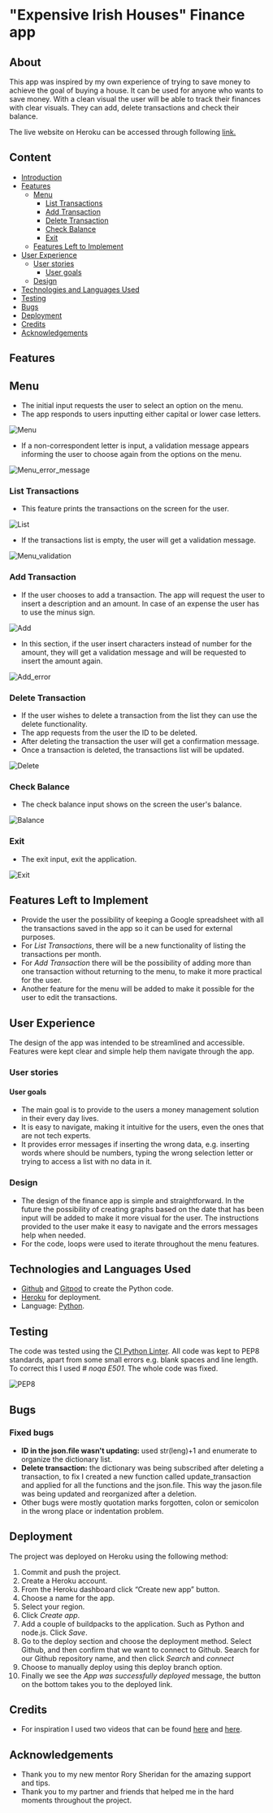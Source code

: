 # "Expensive Irish Houses" Finance app

## About
This app was inspired by my own experience of trying to save money to achieve the goal of buying a house. It can be used for anyone who wants to save money.
With a clean visual the user will be able to track their finances with clear visuals. They can add, delete transactions and check their balance.

The live website on Heroku can be accessed through following [link.](https://expensive-irish-houses.herokuapp.com/)

## Content
* [Introduction](#expensive-irish-houses-finances-app)
* [Features](#features)
    * [Menu](#menu)
        * [List Transactions](#list-transactions)
        * [Add Transaction](#add-transaction)
        * [Delete Transaction](#delete-transaction)
        * [Check Balance](#check-balance)
        * [Exit](#exit)
    * [Features Left to Implement](#features-left-to-implement)
* [User Experience](#user-experience)
    * [User stories](#user-stories)
        * [User goals](#user-goals)
    * [Design](#design)
* [Technologies and Languages Used](#technologies-and-languages-used)   
* [Testing](#testing)
* [Bugs](#bugs)    
* [Deployment](#deployment)
* [Credits](#credits)
* [Acknowledgements](#acknowledgements)

## Features
## Menu
* The initial input requests the user to select an option on the menu.
* The app responds to users inputting either capital or lower case letters.

![Menu](./assets/images/menu_eih.JPG)

* If a non-correspondent letter is input, a validation message appears informing the user to choose again from the options on the menu.

![Menu_error_message](./assets/images/menu_error_eih.JPG)

### **List Transactions**
* This feature prints the transactions on the screen for the user.

![List](./assets/images/list_eih.JPG)

* If the transactions list is empty, the user will get a validation message.

![Menu_validation](./assets/images/menu_validation_eih.JPG)

### **Add Transaction**
* If the user chooses to add a transaction. The app will request the user to insert a description and an amount. In case of an expense the user has to use the minus sign.

![Add](./assets/images/add_eih.JPG)

* In this section, if the user insert characters instead of number for the amount, they will get a validation message and will be requested to insert the amount again.

![Add_error](./assets/images/add_error_eih.JPG)

### **Delete Transaction**
* If the user wishes to delete a transaction from the list they can use the delete functionality. 
* The app requests from the user the ID to be deleted. 
* After deleting the transaction the user will get a confirmation message.
* Once a transaction is deleted, the transactions list will be updated.

![Delete](./assets/images/delete_eih.JPG)

### **Check Balance**
* The check balance input shows on the screen the user's balance.

![Balance](./assets/images/balance_eih.JPG)

### **Exit**
* The exit input, exit the application.

![Exit](./assets/images/exit_eih.JPG)

## Features Left to Implement
* Provide the user the possibility of keeping a Google spreadsheet with all the transactions saved in the app so it can be used for external purposes.
* For *List Transactions*, there will be a new functionality of listing the transactions per month.
* For *Add Transaction* there will be the possibility of adding more than one transaction without returning to the menu, to make it more practical for the user.
* Another feature for the menu will be added to make it possible for the user to edit the transactions.

## User Experience
The design of the app was intended to be streamlined and accessible. Features were kept clear and simple help them navigate through the app.

### User stories
#### User goals
* The main goal is to provide to the users a money management solution in their every day lives.
* It is easy to navigate, making it intuitive for the users, even the ones that are not tech experts.
* It provides error messages if inserting the wrong data, e.g. inserting words where should be numbers, typing the wrong selection letter or trying to access a list with no data in it.

### Design
* The design of the finance app is simple and straightforward. In the future the possibility of creating graphs based on the date that has been input will be added to make it more visual for the user. The instructions provided to the user make it easy to navigate and the errors messages help when needed.
* For the code, loops were used to iterate throughout the menu features.

## Technologies and Languages Used
* [Github](https://github.com/) and [Gitpod](https://www.gitpod.io/) to create the Python code.
* [Heroku](https://www.heroku.com/) for deployment.
* Language: [Python](https://www.python.org/).

## Testing
The code was tested using the [CI Python Linter](https://pep8ci.herokuapp.com/). All code was kept to PEP8 standards, apart from some small errors e.g. blank spaces and line length. To correct this I used *# noqa E501*. The whole code was fixed.

![PEP8](./assets/images/pep8_eih.JPG)

## Bugs
### Fixed bugs
* **ID in the json.file wasn't updating:** used str(leng)+1 and enumerate to organize the dictionary list.
* **Delete transaction:** the dictionary was being subscribed after deleting a transaction, to fix I created a new function called update_transaction and applied for all the functions and the json.file. This way the jason.file was being updated and reorganized after a deletion.
* Other bugs were mostly quotation marks forgotten, colon or semicolon in the wrong place or indentation problem.

## Deployment
The project was deployed on Heroku using the following method:
1. Commit and push the project.
2. Create a Heroku account.
3. From the Heroku dashboard click “Create new app” button.
4. Choose a name for the app.
5. Select your region. 
6. Click *Create app*. 
7. Add a couple of buildpacks to the application. Such as Python and node.js. Click *Save*.
8. Go to the deploy section and choose the deployment method. Select Github, and then confirm that we want to connect to Github. Search for our Github repository name, and then  click *Search* and *connect*  
9. Choose to  manually deploy using this deploy branch option.  
10. Finally we see the *App was successfully deployed* message, the button on the bottom takes you to the deployed link.

## Credits
* For inspiration I used two videos that can be found [here](https://www.youtube.com/watch?v=IbdgcUqWSeo&t=194s) and [here](https://www.youtube.com/watch?v=A3PRB1Wc0UA).

## Acknowledgements
* Thank you to my new mentor Rory Sheridan for the amazing support and tips.
* Thank you to my partner and friends that helped me in the hard moments throughout the project.





